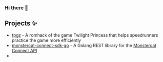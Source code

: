### Hi there 👋

## Projects ✨

- [tpgz](https://github.com/hallcristobal/tpgz) - A romhack of the game Twilight Princess that helps speedrunners practice the game more efficiently
- [monstercat-connect-sdk-go](https://github.com/Pheenoh/monstercat-connect-sdk-go) - A Golang REST library for the [Monstercat Connect API](https://github.com/z3ntu/MonstercatConnectAPI/blob/master/api.md)
- 
